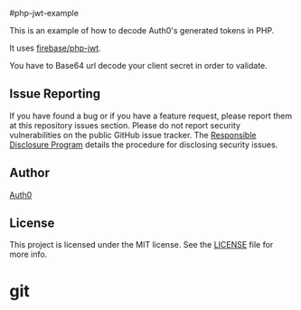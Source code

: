 #php-jwt-example

This is an example of how to decode Auth0's generated tokens in PHP.

It uses [firebase/php-jwt](https://github.com/firebase/php-jwt).

You have to Base64 url decode your client secret in order to validate.

## Issue Reporting

If you have found a bug or if you have a feature request, please report them at this repository issues section. Please do not report security vulnerabilities on the public GitHub issue tracker. The [Responsible Disclosure Program](https://auth0.com/whitehat) details the procedure for disclosing security issues.

## Author

[Auth0](auth0.com)

## License

This project is licensed under the MIT license. See the [LICENSE](LICENSE) file for more info.
# git
